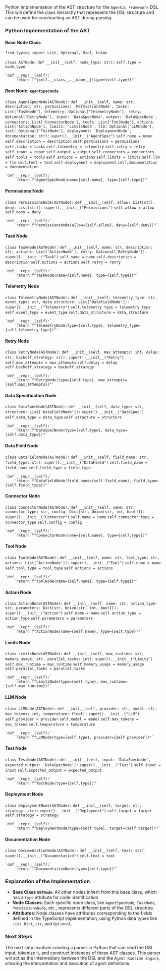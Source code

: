 Python implementation of the AST structure for the `Agentic Framework` DSL. This will define the class hierarchy that represents the DSL structure and can be used for constructing an AST during parsing.

### **Python Implementation of the AST**

#### **Base Node Class**

`from typing import List, Optional, Dict, Union`

`class ASTNode:`
    `def __init__(self, node_type: str):`
        `self.type = node_type`

    `def __repr__(self):`
        `return f"{self.__class__.__name__}(type={self.type})"`

#### **Root Node: `AgentSpecNode`**

`class AgentSpecNode(ASTNode):`
    `def __init__(self, name: str, description: str, permissions: 'PermissionsNode', tasks: List['TaskNode'],`
                 `telemetry: Optional['TelemetryNode'], retry: Optional['RetryNode'], input: 'DataSpecNode',`
                 `output: 'DataSpecNode', connectors: List['ConnectorNode'], tools: List['ToolNode'],`
                 `actions: List['ActionNode'], limits: 'LimitsNode', llm: Optional['LLMNode'],`
                 `test: Optional['TestNode'], deployment: 'DeploymentNode', documentation: str):`
        `super().__init__("AgentSpec")`
        `self.name = name`
        `self.description = description`
        `self.permissions = permissions`
        `self.tasks = tasks`
        `self.telemetry = telemetry`
        `self.retry = retry`
        `self.input = input`
        `self.output = output`
        `self.connectors = connectors`
        `self.tools = tools`
        `self.actions = actions`
        `self.limits = limits`
        `self.llm = llm`
        `self.test = test`
        `self.deployment = deployment`
        `self.documentation = documentation`

    `def __repr__(self):`
        `return f"AgentSpecNode(name={self.name}, type={self.type})"`

#### **Permissions Node**

`class PermissionsNode(ASTNode):`
    `def __init__(self, allow: List[str], deny: List[str]):`
        `super().__init__("Permissions")`
        `self.allow = allow`
        `self.deny = deny`

    `def __repr__(self):`
        `return f"PermissionsNode(allow={self.allow}, deny={self.deny})"`

#### **Task Node**

`class TaskNode(ASTNode):`
    `def __init__(self, name: str, description: str, actions: List['ActionNode'], retry: Optional['RetryNode']):`
        `super().__init__("Task")`
        `self.name = name`
        `self.description = description`
        `self.actions = actions`
        `self.retry = retry`

    `def __repr__(self):`
        `return f"TaskNode(name={self.name}, type={self.type})"`

#### **Telemetry Node**

`class TelemetryNode(ASTNode):`
    `def __init__(self, telemetry_type: str, event_type: str, data_structure: List['DataFieldNode']):`
        `super().__init__("Telemetry")`
        `self.telemetry_type = telemetry_type`
        `self.event_type = event_type`
        `self.data_structure = data_structure`

    `def __repr__(self):`
        `return f"TelemetryNode(type={self.type}, telemetry_type={self.telemetry_type})"`

#### **Retry Node**

`class RetryNode(ASTNode):`
    `def __init__(self, max_attempts: int, delay: str, backoff_strategy: str):`
        `super().__init__("Retry")`
        `self.max_attempts = max_attempts`
        `self.delay = delay`
        `self.backoff_strategy = backoff_strategy`

    `def __repr__(self):`
        `return f"RetryNode(type={self.type}, max_attempts={self.max_attempts})"`

#### **Data Specification Node**

`class DataSpecNode(ASTNode):`
    `def __init__(self, data_type: str, structure: List['DataFieldNode']):`
        `super().__init__("DataSpec")`
        `self.data_type = data_type`
        `self.structure = structure`

    `def __repr__(self):`
        `return f"DataSpecNode(type={self.type}, data_type={self.data_type})"`

#### **Data Field Node**

`class DataFieldNode(ASTNode):`
    `def __init__(self, field_name: str, field_type: str):`
        `super().__init__("DataField")`
        `self.field_name = field_name`
        `self.field_type = field_type`

    `def __repr__(self):`
        `return f"DataFieldNode(field_name={self.field_name}, field_type={self.field_type})"`

#### **Connector Node**

`class ConnectorNode(ASTNode):`
    `def __init__(self, name: str, connector_type: str, config: Dict[str, Union[str, int, bool]]):`
        `super().__init__("Connector")`
        `self.name = name`
        `self.connector_type = connector_type`
        `self.config = config`

    `def __repr__(self):`
        `return f"ConnectorNode(name={self.name}, type={self.type})"`

#### **Tool Node**

`class ToolNode(ASTNode):`
    `def __init__(self, name: str, tool_type: str, actions: List['ActionNode']):`
        `super().__init__("Tool")`
        `self.name = name`
        `self.tool_type = tool_type`
        `self.actions = actions`

    `def __repr__(self):`
        `return f"ToolNode(name={self.name}, type={self.type})"`

#### **Action Node**

`class ActionNode(ASTNode):`
    `def __init__(self, name: str, action_type: str, parameters: Dict[str, Union[str, int, bool]]):`
        `super().__init__("Action")`
        `self.name = name`
        `self.action_type = action_type`
        `self.parameters = parameters`

    `def __repr__(self):`
        `return f"ActionNode(name={self.name}, type={self.type})"`

#### **Limits Node**

`class LimitsNode(ASTNode):`
    `def __init__(self, max_runtime: str, memory_usage: str, parallel_tasks: int):`
        `super().__init__("Limits")`
        `self.max_runtime = max_runtime`
        `self.memory_usage = memory_usage`
        `self.parallel_tasks = parallel_tasks`

    `def __repr__(self):`
        `return f"LimitsNode(type={self.type}, max_runtime={self.max_runtime})"`

#### **LLM Node**

`class LLMNode(ASTNode):`
    `def __init__(self, provider: str, model: str, max_tokens: int, temperature: float):`
        `super().__init__("LLM")`
        `self.provider = provider`
        `self.model = model`
        `self.max_tokens = max_tokens`
        `self.temperature = temperature`

    `def __repr__(self):`
        `return f"LLMNode(type={self.type}, provider={self.provider})"`

#### **Test Node**

`class TestNode(ASTNode):`
    `def __init__(self, input: 'DataSpecNode', expected_output: 'DataSpecNode'):`
        `super().__init__("Test")`
        `self.input = input`
        `self.expected_output = expected_output`

    `def __repr__(self):`
        `return f"TestNode(type={self.type})"`

#### **Deployment Node**

`class DeploymentNode(ASTNode):`
    `def __init__(self, target: str, strategy: str):`
        `super().__init__("Deployment")`
        `self.target = target`
        `self.strategy = strategy`

    `def __repr__(self):`
        `return f"DeploymentNode(type={self.type}, target={self.target})"`

#### **Documentation Node**

`class DocumentationNode(ASTNode):`
    `def __init__(self, text: str):`
        `super().__init__("Documentation")`
        `self.text = text`

    `def __repr__(self):`
        `return f"DocumentationNode(type={self.type})"`

### **Explanation of the Implementation**

* **Base Class `ASTNode`**: All other nodes inherit from this base class, which has a `type` attribute for node identification.
* **Node Classes**: Each specific node class, like `AgentSpecNode`, `TaskNode`, `PermissionsNode`, etc., represents different parts of the DSL structure.
* **Attributes**: Node classes have attributes corresponding to the fields defined in the TypeScript implementation, using Python data types like `List`, `Dict`, `str`, and `Optional`.

### **Next Steps**

The next step involves creating a parser in Python that can read the DSL input, tokenize it, and construct instances of these AST classes. This parser will act as the intermediary between the DSL and the `Agent Runtime Engine`, allowing the interpretation and execution of agent definitions.
